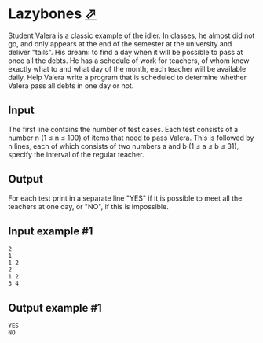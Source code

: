 # Lazybones [⬀](https://www.e-olymp.com/en/contests/9680/problems/85015)
Student Valera is a classic example of the idler. In classes, he almost did not go, and only appears at the end of the semester at the university and deliver "tails". His dream: to find a day when it will be possible to pass at once all the debts. He has a schedule of work for teachers, of whom know exactly what to and what day of the month, each teacher will be available daily. Help Valera write a program that is scheduled to determine whether Valera pass all debts in one day or not.

## Input
The first line contains the number of test cases. Each test consists of a number n (1 ≤ n ≤ 100) of items that need to pass Valera. This is followed by n lines, each of which consists of two numbers a and b (1 ≤ a ≤ b ≤ 31), specify the interval of the regular teacher.

## Output
For each test print in a separate line "YES" if it is possible to meet all the teachers at one day, or "NO", if this is impossible.

## Input example #1
```
2
1
1 2
2 
1 2
3 4
```

## Output example #1
```
YES
NO
```
